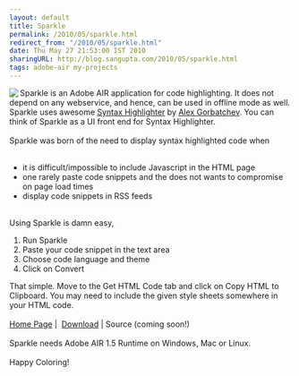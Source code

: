 ```yaml
---
layout: default
title: Sparkle
permalink: /2010/05/sparkle.html
redirect_from: "/2010/05/sparkle.html"
date: Thu May 27 21:53:00 IST 2010
sharingURL: http://blog.sangupta.com/2010/05/sparkle.html
tags: adobe-air my-projects
---
```

<img src="http://static.sangupta.com/sparkle/sparkle.png" align="left">Sparkle is an Adobe AIR application for code highlighting. It does not depend on any webservice, and hence, can be used in offline mode as well. Sparkle uses awesome 
<a href="http://alexgorbatchev.com/wiki/SyntaxHighlighter">Syntax Highlighter</a> by 
<a href="http://alexgorbatchev.com/">Alex Gorbatchev</a>. You can think of Sparkle as a UI front end for Syntax Highlighter.
<br>
<br>Sparkle was born of the need to display syntax highlighted code when
<br>
<br>
<ul>
    <li>it is difficult/impossible to include Javascript in the HTML page</li>
    <li>one rarely paste code snippets and the does not wants to compromise on page load times</li>
    <li>display code snippets in RSS feeds</li>
</ul>
<br>Using Sparkle is damn easy,
<br>
<ol>
    <li>Run Sparkle</li>
    <li>Paste your code snippet in the text area</li>
    <li>Choose code language and theme</li>
    <li>Click on Convert</li>
</ol>That simple. Move to the Get HTML Code tab and click on Copy HTML to Clipboard. You may need to include the given style sheets somewhere in your HTML code.
<br>
<br>
<a href="http://code.google.com/p/sangupta/wiki/Sparkle">Home Page</a>&nbsp;|&nbsp;
<a href="http://sangupta.googlecode.com/files/Sparkle.air">Download</a>&nbsp;|&nbsp;Source (coming soon!)
<br>
<br>Sparkle needs Adobe AIR 1.5 Runtime on Windows, Mac or Linux.
<br>
<br>Happy Coloring!
